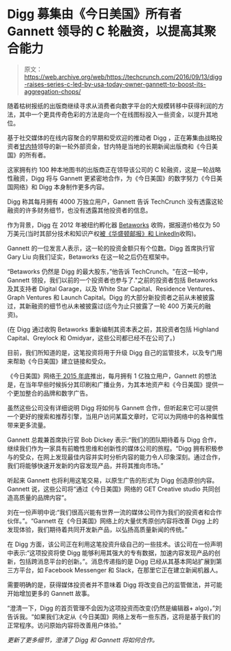 # Digg 募集由《今日美国》所有者 Gannett 领导的 C 轮融资，以提高其聚合能力

> 原文：<https://web.archive.org/web/https://techcrunch.com/2016/09/13/digg-raises-series-c-led-by-usa-today-owner-gannett-to-boost-its-aggregation-chops/>

随着枯树报纸的出版商继续寻求从消费者向数字平台的大规模转移中获得利润的方法，其中一个更具传奇色彩的方法是向一个在线图标投入一些资金，以提升其地位。

基于社交媒体的在线内容聚合的早期和受欢迎的推动者 Digg ，正在筹集由战略投资者[甘内特](https://web.archive.org/web/20230226101607/http://gannett.com/)领导的新一轮外部资金，甘内特是当地的长期新闻出版商和《今日美国》的所有者。

这家拥有约 100 种本地图书的出版商正在领导该公司的 C 轮融资，这是一轮战略性融资，Digg 将与 Gannett 更紧密地合作，为《今日美国》的数字努力《今日美国网络》和 Digg 本身制作更多内容。

Digg 称其每月拥有 4000 万独立用户，Gannett 告诉 TechCrunch 没有透露这轮融资的许多财务细节，也没有透露其他投资者的信息。

作为背景，Digg 在 2012 年被纽约孵化器 [Betaworks](https://web.archive.org/web/20230226101607/https://techcrunch.com/2012/07/12/betaworks-acquires-digg/) 收购，据报道价格仅为 50 万美元(当时其部分技术和知识产权[被《华盛顿邮报》和 LinkedIn](https://web.archive.org/web/20230226101607/https://techcrunch.com/2012/07/12/digg-sold-to-linkedin-and-the-washington-post-and-betaworks/)收购)。

Gannett 的一位发言人表示，这一轮的投资金额只有个位数。Digg 首席执行官 Gary Liu 向我们证实，Betaworks 在这一轮之后仍在框架中。

“Betaworks 仍然是 Digg 的最大股东，”他告诉 TechCrunch。"在这一轮中，Gannett 领投，我们以前的一个投资者也参与了."之前的投资者包括 Betaworks 及其支持者 Digital Garage，以及 White Star Capital、Residence Ventures、Graph Ventures 和 Launch Capital。Digg 的大部分新投资者之前从未被披露过，其新融资的细节也从未被披露过(迄今为止只披露了一轮 400 万美元的融资)。

(在 Digg 通过收购 Betaworks 重新编制其资本表之前，其投资者包括 Highland Capital、Greylock 和 Omidyar，这些公司都已经不在公司了。)

目前，我们所知道的是，这笔投资将用于升级 Digg 自己的监管技术，以及专门用来帮助《今日美国》建立链接和受众。

《今日美国》网络[于 2015 年底](https://web.archive.org/web/20230226101607/http://www.usatoday.com/story/money/2015/12/03/gannett-introduces-usa-today-network-uniting-local-national-properties/76716562/)推出，每月拥有 1 亿独立用户，Gannett 的想法是，在当年早些时候拆分其印刷和广播业务，为其本地资产和《今日美国》提供一个更加整合的品牌和数字广告。

虽然这些公司没有详细说明 Digg 将如何与 Gannett 合作，但听起来它可以提供一个更好的搜索和推荐引擎，当用户访问某篇文章时，它可以为网络中的各种属性带来更多流量。

Gannett 总裁兼首席执行官 Bob Dickey 表示:“我们的团队期待着与 Digg 合作，继续我们作为一家具有前瞻性思维和创新性的媒体公司的旅程。“Digg 拥有积极参与的受众，在网上发现最佳内容并实时分析内容的能力令人印象深刻。通过合作，我们将能够快速开发新的内容发现产品，并将其推向市场。”

听起来 Gannett 也将利用这笔交易，以原生广告的形式为 Digg 创造原创内容。Gannett 说，这些公司将“通过《今日美国》网络的 GET Creative studio 共同创造高质量的品牌内容”。

刘在一份声明中说:“我们很高兴能有世界一流的媒体公司作为我们的投资者和合作伙伴。”。“Gannett 在《今日美国》网络上的大量优秀原创内容将改善 Digg 上的发现体验，我们期待着共同开发新产品，以弘扬高质量新闻的传统。”

在 Digg 方面，该公司正在利用这笔投资升级自己的一些技术。该公司在一份声明中表示:“这项投资将使 Digg 能够利用其强大的专有数据，加速内容发现产品的创新，包括跨消息平台的创新。”。消息传递指的是 Digg 已经从其基本网站扩展到第三方平台，如 Facebook Messenger 和 Slack，在那里它正在建立新闻机器人。

需要明确的是，获得媒体投资者并不意味着 Digg 将改变自己的监管做法，并可能开始增加更多的 Gannett 故事。

“澄清一下，Digg 的首页管理不会因为这项投资而改变(仍然是编辑器+ algo)，”刘告诉我。“如果我们决定从《今日美国》网络上发布一些东西，这将是基于我们的正常程序。访问原始内容将改善用户体验。”

*更新了更多细节，澄清了 Digg 和 Gannett 将如何合作。*